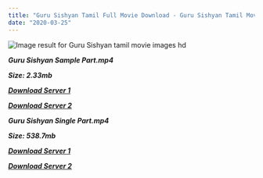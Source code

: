 ```yaml
---
title: "Guru Sishyan Tamil Full Movie Download - Guru Sishyan Tamil Movie Download"
date: "2020-03-25"
---
```


![Image result for Guru Sishyan  tamil movie images hd](http://www.tamilvideoswatch.com/uploads/postimages/Guru_Sishyan_550x750-1524897256.jpg)

**_Guru Sishyan Sample Part.mp4_**

**_Size: 2.33mb_**

**_[Download Server 1](http://p1.wetransfer.vip/files/Tamil{6f622526c29ee360cda5b2e87a916054ceacd5b4cb5e41dd1b031440e2d63f02}20Movies/Tamil{6f622526c29ee360cda5b2e87a916054ceacd5b4cb5e41dd1b031440e2d63f02}20Recent{6f622526c29ee360cda5b2e87a916054ceacd5b4cb5e41dd1b031440e2d63f02}20Movies/Guru{6f622526c29ee360cda5b2e87a916054ceacd5b4cb5e41dd1b031440e2d63f02}20Sisyan{6f622526c29ee360cda5b2e87a916054ceacd5b4cb5e41dd1b031440e2d63f02}20(1988)/Guru{6f622526c29ee360cda5b2e87a916054ceacd5b4cb5e41dd1b031440e2d63f02}20Sisyan/Guru{6f622526c29ee360cda5b2e87a916054ceacd5b4cb5e41dd1b031440e2d63f02}20Sisyan{6f622526c29ee360cda5b2e87a916054ceacd5b4cb5e41dd1b031440e2d63f02}20(1988){6f622526c29ee360cda5b2e87a916054ceacd5b4cb5e41dd1b031440e2d63f02}20Sample{6f622526c29ee360cda5b2e87a916054ceacd5b4cb5e41dd1b031440e2d63f02}20(640x360).mp4)_**

**_[Download Server 2](http://p1.wetransfer.vip/files/Tamil{6f622526c29ee360cda5b2e87a916054ceacd5b4cb5e41dd1b031440e2d63f02}20Movies/Tamil{6f622526c29ee360cda5b2e87a916054ceacd5b4cb5e41dd1b031440e2d63f02}20Recent{6f622526c29ee360cda5b2e87a916054ceacd5b4cb5e41dd1b031440e2d63f02}20Movies/Guru{6f622526c29ee360cda5b2e87a916054ceacd5b4cb5e41dd1b031440e2d63f02}20Sisyan{6f622526c29ee360cda5b2e87a916054ceacd5b4cb5e41dd1b031440e2d63f02}20(1988)/Guru{6f622526c29ee360cda5b2e87a916054ceacd5b4cb5e41dd1b031440e2d63f02}20Sisyan/Guru{6f622526c29ee360cda5b2e87a916054ceacd5b4cb5e41dd1b031440e2d63f02}20Sisyan{6f622526c29ee360cda5b2e87a916054ceacd5b4cb5e41dd1b031440e2d63f02}20(1988){6f622526c29ee360cda5b2e87a916054ceacd5b4cb5e41dd1b031440e2d63f02}20Sample{6f622526c29ee360cda5b2e87a916054ceacd5b4cb5e41dd1b031440e2d63f02}20(640x360).mp4)_**

**_Guru Sishyan Single Part.mp4_**

**_Size: 538.7mb_**

**_[Download Server 1](http://p1.wetransfer.vip/files/Tamil{6f622526c29ee360cda5b2e87a916054ceacd5b4cb5e41dd1b031440e2d63f02}20Movies/Tamil{6f622526c29ee360cda5b2e87a916054ceacd5b4cb5e41dd1b031440e2d63f02}20Recent{6f622526c29ee360cda5b2e87a916054ceacd5b4cb5e41dd1b031440e2d63f02}20Movies/Guru{6f622526c29ee360cda5b2e87a916054ceacd5b4cb5e41dd1b031440e2d63f02}20Sisyan{6f622526c29ee360cda5b2e87a916054ceacd5b4cb5e41dd1b031440e2d63f02}20(1988)/Guru{6f622526c29ee360cda5b2e87a916054ceacd5b4cb5e41dd1b031440e2d63f02}20Sisyan/Guru{6f622526c29ee360cda5b2e87a916054ceacd5b4cb5e41dd1b031440e2d63f02}20Sisyan{6f622526c29ee360cda5b2e87a916054ceacd5b4cb5e41dd1b031440e2d63f02}20(1988){6f622526c29ee360cda5b2e87a916054ceacd5b4cb5e41dd1b031440e2d63f02}20Single{6f622526c29ee360cda5b2e87a916054ceacd5b4cb5e41dd1b031440e2d63f02}20Part{6f622526c29ee360cda5b2e87a916054ceacd5b4cb5e41dd1b031440e2d63f02}20(640x360).mp4)_**

**_[Download Server 2](http://p1.wetransfer.vip/files/Tamil{6f622526c29ee360cda5b2e87a916054ceacd5b4cb5e41dd1b031440e2d63f02}20Movies/Tamil{6f622526c29ee360cda5b2e87a916054ceacd5b4cb5e41dd1b031440e2d63f02}20Recent{6f622526c29ee360cda5b2e87a916054ceacd5b4cb5e41dd1b031440e2d63f02}20Movies/Guru{6f622526c29ee360cda5b2e87a916054ceacd5b4cb5e41dd1b031440e2d63f02}20Sisyan{6f622526c29ee360cda5b2e87a916054ceacd5b4cb5e41dd1b031440e2d63f02}20(1988)/Guru{6f622526c29ee360cda5b2e87a916054ceacd5b4cb5e41dd1b031440e2d63f02}20Sisyan/Guru{6f622526c29ee360cda5b2e87a916054ceacd5b4cb5e41dd1b031440e2d63f02}20Sisyan{6f622526c29ee360cda5b2e87a916054ceacd5b4cb5e41dd1b031440e2d63f02}20(1988){6f622526c29ee360cda5b2e87a916054ceacd5b4cb5e41dd1b031440e2d63f02}20Single{6f622526c29ee360cda5b2e87a916054ceacd5b4cb5e41dd1b031440e2d63f02}20Part{6f622526c29ee360cda5b2e87a916054ceacd5b4cb5e41dd1b031440e2d63f02}20(640x360).mp4)_**
